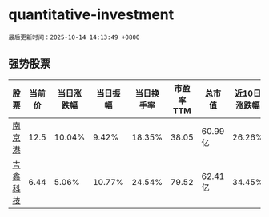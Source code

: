 # quantitative-investment

`最后更新时间：2025-10-14 14:13:49 +0800`

## 强势股票

|股票|当前价|当日涨跌幅|当日振幅|当日换手率|市盈率TTM|总市值|近10日涨跌幅|
|----|----|----|----|----|----|----|----|
|[南京港](https://xueqiu.com/S/SZ002040)|12.5|10.04%|9.42%|18.35%|38.05|60.99亿|26.26%|
|[吉鑫科技](https://xueqiu.com/S/SH601218)|6.44|5.06%|10.77%|24.54%|79.52|62.41亿|34.45%|
